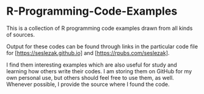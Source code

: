 # R-Programming-Code-Examples

This is a collection of R programming code examples drawn from all kinds of sources.  

Output for these codes can be found through links in the particular code file for [https://seslezak.github.io] and [https://rpubs.com/seslezak].

I find them interesting examples which are also useful for study and learning how others write their codes.  I am storing them on GitHub for my own personal use, but others should feel free to use them, as well.  Whenever possible, I provide the source where I found the code.
